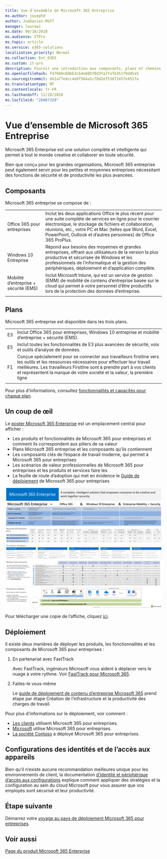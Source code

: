 ```yaml
---
title: Vue d’ensemble de Microsoft 365 Entreprise
ms.author: josephd
author: JoeDavies-MSFT
manager: laurawi
ms.date: 09/18/2018
ms.audience: ITPro
ms.topic: article
ms.service: o365-solutions
localization_priority: Normal
ms.collection: Ent_O365
ms.custom: it-pro
description: Fournit une introduction aux composants, plans et chemins de déploiement Microsoft 365 entreprise.
ms.openlocfilehash: f47689c60bb3cb4e085f0d3fa7fafb351f9d45a5
ms.sourcegitcommit: eb1a77e4cc4e8f564a1c78d2ef53d7245fe4517a
ms.translationtype: MT
ms.contentlocale: fr-FR
ms.lasthandoff: 11/28/2018
ms.locfileid: "26867328"
---
```

# <a name="microsoft-365-enterprise-overview"></a>Vue d’ensemble de Microsoft 365 Entreprise

Microsoft 365 Enterprise est une solution complète et intelligente qui permet à tout le monde creative et collaborer en toute sécurité. 

Bien que conçu pour les grandes organisations, Microsoft 365 entreprise peut également servir pour les petites et moyennes entreprises nécessitant des fonctions de sécurité et de productivité les plus avancées. 

## <a name="components"></a>Composants

Microsoft 365 entreprise se compose de :

|||
|:-------|:-----|
| Office 365 pour entreprises | Inclut les deux applications Office le plus récent pour une suite complète de services en ligne pour le courrier électronique, le stockage de fichiers et collaboration, réunions, etc., votre PC et Mac (telles que Word, Excel, PowerPoint, Outlook et d’autres personnes) de Office 365 ProPlus. |
| Windows 10 Entreprise | Répond aux besoins des moyennes et grandes entreprises, offrant aux utilisateurs de la version la plus productive et sécurisée de Windows et les professionnels de l’informatique et la gestion des périphériques, déploiement et d’application complète. |
| Mobilité d’entreprise + sécurité (EMS) | Inclut Microsoft Intune, qui est un service de gestion (EMM) de mobilité de contenu d’entreprise basée sur le cloud qui permet à votre personnel d’être productifs lors de la protection des données d’entreprise. |
|||

## <a name="plans"></a>Plans

Microsoft 365 entreprise est disponible dans les trois plans.

|||
|:-------|:-----|
| E3 | Inclut Office 365 pour entreprises, Windows 10 entreprise et mobilité d’entreprise + sécurité (EMS). |
| E5 | Inclut toutes les fonctionnalités de E3 plus avancées de sécurité, voix et outils d’analyse de données. |
| F1 | Conçue spécialement pour se connecter aux travailleurs firstline vers les outils et les ressources nécessaires pour effectuer leur travail meilleures. Les travailleurs Firstline sont à prendre part à vos clients et représentent la marque de votre société et la valeur, la première ligne |
|||

Pour plus d’informations, consultez [fonctionnalités et capacités pour chaque plan](https://www.microsoft.com/microsoft-365/compare-all-microsoft-365-plans).

## <a name="at-a-glance"></a>Un coup de œil

Le [poster Microsoft 365 Enterprise](http://aka.ms/m365eposter) est un emplacement central pour afficher :

- Les produits et fonctionnalités de Microsoft 365 pour entreprises et comment ils correspondent aux piliers de sa valeur
- Plans Microsoft 365 entreprise et les composants qu’ils contiennent 
- Les composants clés de l’espace de travail moderne, qui permet à Microsoft 365 pour entreprises
- Les scénarios de valeur professionnelles de Microsoft 365 pour entreprises et les produits et services faire les
- La feuille de route d’adoption qui met en évidence le [Guide de déploiement](deploy-microsoft-365-enterprise.md) de Microsoft 365 pour entreprises

![](./media/m365-poster/m365e-poster.png)

Pour télécharger une copie de l’affiche, cliquez [ici](https://github.com/MicrosoftDocs/OfficeDocs-Enterprise/raw/live/Enterprise/Media/Microsoft365Enterprise.pdf).

## <a name="deploying"></a>Déploiement

Il existe deux manières de déployer les produits, les fonctionnalités et les composants de Microsoft 365 pour entreprises :

1. En partenariat avec FastTrack
  
   Avec FastTrack, ingénieurs Microsoft vous aident à déplacer vers le nuage à votre rythme. Voir [FastTrack pour Microsoft 365](https://fasttrack.microsoft.com/microsoft365).
  
2. Faites-le vous-même

   Le [guide de déploiement de contenu d’entreprise Microsoft 365](deploy-microsoft-365-enterprise.md) prend étape par étape Création de l’infrastructure et la productivité des charges de travail. 

Pour plus d’informations sur le déploiement, voir comment :

- [Les clients](deploy-microsoft-365-enterprise.md#how-customers-use-microsoft-365-enterprise) utilisent Microsoft 365 pour entreprises.
- [Microsoft](deploy-microsoft-365-enterprise.md#how-microsoft-uses-microsoft-365-enterprise) utilise Microsoft 365 pour entreprises.
- [La société Contoso](contoso-overview.md) a déployé Microsoft 365 pour entreprises.

## <a name="identity-and-device-access-configurations"></a>Configurations des identités et de l’accès aux appareils

Bien qu’il n’existe aucune recommandation meilleures unique pour les environnements de client, la documentation [d’identité et périphérique d’accès aux configurations](microsoft-365-policies-configurations.md) explique comment appliquer des stratégies et la configuration au sein du cloud Microsoft pour vous assurer que vos employés sont sécurisé et leur productivité.

## <a name="next-step"></a>Étape suivante

Démarrez votre [voyage au pays de déploiement Microsoft 365 pour entreprises](deploy-microsoft-365-enterprise.md).

## <a name="see-also"></a>Voir aussi

[Page du produit Microsoft 365 Enterprise](https://www.microsoft.com/microsoft-365/enterprise)
